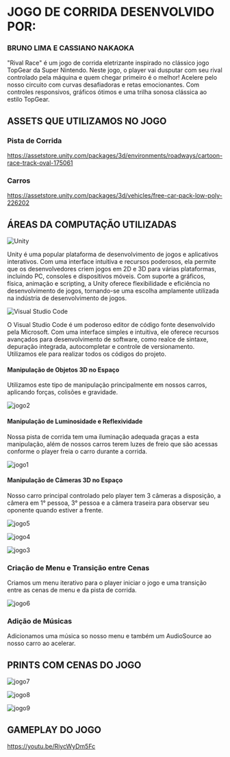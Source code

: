 # JOGO DE CORRIDA DESENVOLVIDO POR:
### BRUNO LIMA E CASSIANO NAKAOKA

"Rival Race" é um jogo de corrida eletrizante inspirado no clássico jogo TopGear da Super Nintendo. Neste jogo, o player vai dusputar com seu rival controlado pela máquina e quem chegar primeiro é o melhor! Acelere pelo nosso circuito com curvas desafiadoras e retas emocionantes. Com controles responsivos, gráficos ótimos e uma trilha sonosa clássica ao estilo TopGear.

## ASSETS QUE UTILIZAMOS NO JOGO

### Pista de Corrida

https://assetstore.unity.com/packages/3d/environments/roadways/cartoon-race-track-oval-175061

### Carros

https://assetstore.unity.com/packages/3d/vehicles/free-car-pack-low-poly-226202

## ÁREAS DA COMPUTAÇÃO UTILIZADAS

![Unity](https://img.shields.io/badge/unity-%23000000.svg?style=for-the-badge&logo=unity&logoColor=white)

Unity é uma popular plataforma de desenvolvimento de jogos e aplicativos interativos. Com uma interface intuitiva e recursos poderosos, ela permite que os desenvolvedores criem jogos em 2D e 3D para várias plataformas, incluindo PC, consoles e dispositivos móveis. Com suporte a gráficos, física, animação e scripting, a Unity oferece flexibilidade e eficiência no desenvolvimento de jogos, tornando-se uma escolha amplamente utilizada na indústria de desenvolvimento de jogos.

![Visual Studio Code](https://img.shields.io/badge/Visual%20Studio%20Code-0078d7.svg?style=for-the-badge&logo=visual-studio-code&logoColor=white)

O Visual Studio Code é um poderoso editor de código fonte desenvolvido pela Microsoft. Com uma interface simples e intuitiva, ele oferece recursos avançados para desenvolvimento de software, como realce de sintaxe, depuração integrada, autocompletar e controle de versionamento. Utilizamos ele para realizar todos os códigos do projeto.

#### Manipulação de Objetos 3D no Espaço

Utilizamos este tipo de manipulação principalmente em nossos carros, aplicando forças, colisões e gravidade.

![jogo2](https://github.com/BrunoLima19/JogodeCorrida/assets/70240811/68aaee77-5b70-4068-bdf4-46b8076079d0)

#### Manipulação de Luminosidade e Reflexividade

Nossa pista de corrida tem uma iluminação adequada graças a esta manipulação, além de nossos carros terem luzes de freio que são acessas conforme o player freia o carro durante a corrida.

![jogo1](https://github.com/BrunoLima19/JogodeCorrida/assets/70240811/5cdd7db9-ae6b-4f9b-b368-c64742e09007)

#### Manipulação de Câmeras 3D no Espaço

Nosso carro principal controlado pelo player tem 3 câmeras a disposição, a câmera em 1° pessoa, 3° pessoa e a câmera traseira para observar seu oponente quando estiver a frente.

![jogo5](https://github.com/BrunoLima19/JogodeCorrida/assets/70240811/1d539b0b-5387-47c4-8bbd-544bf6a2c6ed)

![jogo4](https://github.com/BrunoLima19/JogodeCorrida/assets/70240811/d5eab621-f100-4959-90bf-2687f5a69d54)

![jogo3](https://github.com/BrunoLima19/JogodeCorrida/assets/70240811/95d12974-7406-4255-8385-57b040f6dbe5)

### Criação de Menu e Transição entre Cenas

Criamos um menu iterativo para o player iniciar o jogo e uma transição entre as cenas de menu e da pista de corrida.

![jogo6](https://github.com/BrunoLima19/JogodeCorrida/assets/70240811/402834df-daae-4b46-9b34-3aa9ab0fccf6)

### Adição de Músicas

Adicionamos uma música so nosso menu e também um AudioSource ao nosso carro ao acelerar.

## PRINTS COM CENAS DO JOGO

![jogo7](https://github.com/BrunoLima19/JogodeCorrida/assets/70240811/80733e0a-8d74-4523-91e1-a3e4362955b4)

![jogo8](https://github.com/BrunoLima19/JogodeCorrida/assets/70240811/12dc3141-a6a4-4d10-9b8e-40c854330cea)

![jogo9](https://github.com/BrunoLima19/JogodeCorrida/assets/70240811/439b7716-b850-492c-b790-2f3663a46700)

## GAMEPLAY DO JOGO

https://youtu.be/RiycWyDm5Fc

